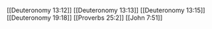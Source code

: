 [[Deuteronomy 13:12]]
[[Deuteronomy 13:13]]
[[Deuteronomy 13:15]]
[[Deuteronomy 19:18]]
[[Proverbs 25:2]]
[[John 7:51]]
